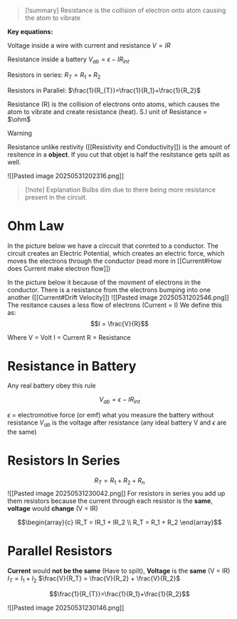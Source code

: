 
>[!summary]
Resistance is the collision of electron onto atom causing the atom to vibrate
>
**Key equations:**
>
Voltage inside a wire with current and resistance
$V = IR$
>
Resistance inside a battery
$V_{ab}=\epsilon-IR_{int}$
>
Resistors in series:
$R_T =  R_1 + R_2$
>
Resistors in Parallel:
$\frac{1}{R_{T}}=\frac{1}{R_1}+\frac{1}{R_2}$

Resistance (R) is the collision of electrons onto atoms, which causes the atom to vibrate and create resistance (heat). S.I unit of Resistance = $\ohm$

>[!warning]
Resistance unlike restivity ([[Resistivity and Conductivity]]) is the amount of resitence in a **object**. If you cut that objet is half the resitstance gets spilt as well.

![[Pasted image 20250531202316.png]]
>[!note] Explanation 
Bulbs dim due to there being more resistance present in the circuit. 
# Ohm Law
In the picture below we have a circcuit that connted to a conductor. The circuit creates an Electric Potential, which creates an electric force, which moves the electrons through the conductor (read more in [[Current#How does Current make electron flow]])

In the picture below it because of the movment of electrons in the conductor. There is a resistance from the electrons bumping into one another ([[Current#Drift Velocity]]) 
![[Pasted image 20250531202546.png]]
The resitance causes a less flow of electrons (Current = I) We define this as:
$$I = \frac{V}{R}$$

Where V = Volt
I = Current 
R = Resistance 

# Resistance in Battery
Any real battery obey this rule

$$V_{ab}=\epsilon-IR_{int}$$

$\epsilon$ = electromotive force (or emf) what you measure the battery without resistance 
$V_{ab}$ is the voltage after resistance (any ideal battery V and $\epsilon$ are the same)

# Resistors In Series
$$R_T = R_1+R_2+R_n$$
![[Pasted image 20250531230042.png]]
For resistors in series you add up them resistors because the current through each resistor is the **same**, **voltage** would **change** 
(V = IR)

$$\begin{array}{c}
IR_T = IR_1 + IR_2 \\ 
R_T =  R_1 + R_2
\end{array}$$
# Parallel Resistors
**Current** would **not be the same** (Have to spilt), **Voltage** is the **same** (V = IR)
$I_T = I_1 + I_2$
$\frac{V}{R_T} = \frac{V}{R_2} + \frac{V}{R_2}$

$$\frac{1}{R_{T}}=\frac{1}{R_1}+\frac{1}{R_2}$$



![[Pasted image 20250531230146.png]]
